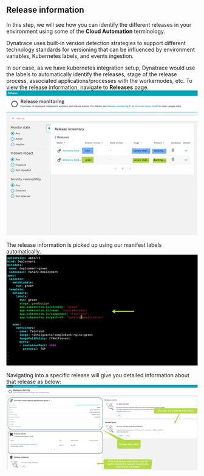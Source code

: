 ## Release information
In this step, we will see how you can identify the different releases in your environment using some of the **Cloud Automation** terminology.

Dynatrace uses built-in version detection strategies to support different technology standards for versioning that can be influenced by environment variables, Kubernetes labels, and events ingestion.

In our case, as we have kubernetes integration setup, Dynatrace would use the labels to automatically identify the releases, stage of the release process, associated applications/processes with the workernodes, etc. To view the release information, navigate to **Releases** page.
![release](../../../assets/images/release-monitoring-1.png)

The release information is picked up using our manifest labels automatically.
![release-2](../../../assets/images/release-monitoring-2.png)

Navigating into a specific release will give you detailed information about that release as below:
![release-3](../../../assets/images/release-information-3.png)

<!-- ------------------------ -->

